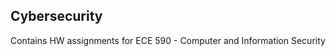 Cybersecurity
-------------

Contains HW assignments for ECE 590 - Computer and Information Security
